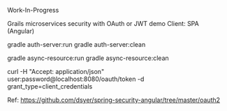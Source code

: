 Work-In-Progress

Grails microservices security with OAuth or JWT demo
Client: SPA (Angular)

gradle auth-server:run
gradle auth-server:clean

gradle async-resource:run
gradle async-resource:clean
 

 
curl -H "Accept: application/json" user:password@localhost:8080/oauth/token -d grant_type=client_credentials


Ref: https://github.com/dsyer/spring-security-angular/tree/master/oauth2

